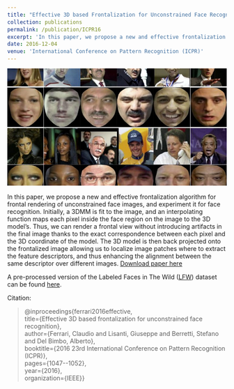 ```yaml
---
title: "Effective 3D based Frontalization for Unconstrained Face Recognition"
collection: publications
permalink: /publication/ICPR16
excerpt: 'In this paper, we propose a new and effective frontalization algorithm based on a 3D Morphable Face Model (3DMM) for frontal rendering of unconstrained face images, to be used for face recognition.'
date: 2016-12-04
venue: 'International Conference on Pattern Recognition (ICPR)'
---
```

![Paper image!](/images/icpr.png)

In this paper, we propose a new and effective frontalization algorithm for frontal rendering of unconstrained face images, and experiment it for face recognition. Initially, a 3DMM is fit to the image, and an interpolating function maps each pixel inside the face region on the image to the 3D model’s. Thus, we can render a frontal view without introducing artifacts in the final image thanks to the exact correspondence between each pixel and the 3D coordinate of the model. The 3D model is then back projected onto the frontalized image allowing us to localize image patches where to extract the feature descriptors, and thus enhancing the alignment between the same descriptor over different images. [Download paper here](https://ieeexplore.ieee.org/stamp/stamp.jsp?arnumber=7899774)

A pre-processed version of the Labeled Faces in The Wild ([LFW](http://vis-www.cs.umass.edu/lfw/)) dataset can be found [here](https://www.micc.unifi.it/resources/datasets/frontalized-faces-in-the-wild/).

Citation: 
 
>@inproceedings{ferrari2016effective,  
>  title={Effective 3D based frontalization for unconstrained face recognition},  
>  author={Ferrari, Claudio and Lisanti, Giuseppe and Berretti, Stefano and Del Bimbo, Alberto},  
>  booktitle={2016 23rd International Conference on Pattern Recognition (ICPR)},  
>  pages={1047--1052},  
>  year={2016},  
>  organization={IEEE}}  

